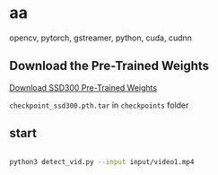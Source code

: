 
# aa

opencv, pytorch, gstreamer, python, cuda, cudnn


## Download the Pre-Trained Weights

[Download SSD300 Pre-Trained Weights](https://drive.google.com/file/d/1bvJfF6r_zYl2xZEpYXxgb7jLQHFZ01Qe/view)

`checkpoint_ssd300.pth.tar` in `checkpoints` folder 

## start

```bash

python3 detect_vid.py --input input/video1.mp4


```
